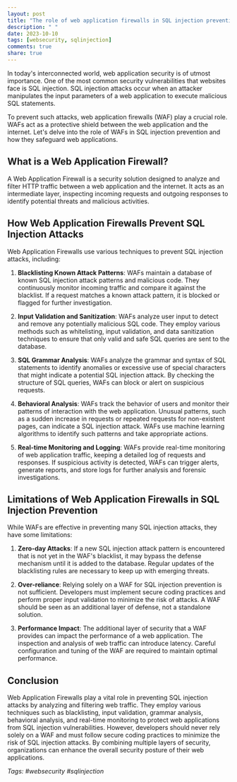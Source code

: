 ```yaml
---
layout: post
title: "The role of web application firewalls in SQL injection prevention."
description: " "
date: 2023-10-10
tags: [websecurity, sqlinjection]
comments: true
share: true
---
```


In today's interconnected world, web application security is of utmost importance. One of the most common security vulnerabilities that websites face is SQL injection. SQL injection attacks occur when an attacker manipulates the input parameters of a web application to execute malicious SQL statements.

To prevent such attacks, web application firewalls (WAF) play a crucial role. WAFs act as a protective shield between the web application and the internet. Let's delve into the role of WAFs in SQL injection prevention and how they safeguard web applications.

## What is a Web Application Firewall?

A Web Application Firewall is a security solution designed to analyze and filter HTTP traffic between a web application and the internet. It acts as an intermediate layer, inspecting incoming requests and outgoing responses to identify potential threats and malicious activities.

## How Web Application Firewalls Prevent SQL Injection Attacks

Web Application Firewalls use various techniques to prevent SQL injection attacks, including:

1. **Blacklisting Known Attack Patterns**: WAFs maintain a database of known SQL injection attack patterns and malicious code. They continuously monitor incoming traffic and compare it against the blacklist. If a request matches a known attack pattern, it is blocked or flagged for further investigation.

2. **Input Validation and Sanitization**: WAFs analyze user input to detect and remove any potentially malicious SQL code. They employ various methods such as whitelisting, input validation, and data sanitization techniques to ensure that only valid and safe SQL queries are sent to the database.

3. **SQL Grammar Analysis**: WAFs analyze the grammar and syntax of SQL statements to identify anomalies or excessive use of special characters that might indicate a potential SQL injection attack. By checking the structure of SQL queries, WAFs can block or alert on suspicious requests.

4. **Behavioral Analysis**: WAFs track the behavior of users and monitor their patterns of interaction with the web application. Unusual patterns, such as a sudden increase in requests or repeated requests for non-existent pages, can indicate a SQL injection attack. WAFs use machine learning algorithms to identify such patterns and take appropriate actions.

5. **Real-time Monitoring and Logging**: WAFs provide real-time monitoring of web application traffic, keeping a detailed log of requests and responses. If suspicious activity is detected, WAFs can trigger alerts, generate reports, and store logs for further analysis and forensic investigations.

## Limitations of Web Application Firewalls in SQL Injection Prevention

While WAFs are effective in preventing many SQL injection attacks, they have some limitations:

1. **Zero-day Attacks**: If a new SQL injection attack pattern is encountered that is not yet in the WAF's blacklist, it may bypass the defense mechanism until it is added to the database. Regular updates of the blacklisting rules are necessary to keep up with emerging threats.

2. **Over-reliance**: Relying solely on a WAF for SQL injection prevention is not sufficient. Developers must implement secure coding practices and perform proper input validation to minimize the risk of attacks. A WAF should be seen as an additional layer of defense, not a standalone solution.

3. **Performance Impact**: The additional layer of security that a WAF provides can impact the performance of a web application. The inspection and analysis of web traffic can introduce latency. Careful configuration and tuning of the WAF are required to maintain optimal performance.

## Conclusion

Web Application Firewalls play a vital role in preventing SQL injection attacks by analyzing and filtering web traffic. They employ various techniques such as blacklisting, input validation, grammar analysis, behavioral analysis, and real-time monitoring to protect web applications from SQL injection vulnerabilities. However, developers should never rely solely on a WAF and must follow secure coding practices to minimize the risk of SQL injection attacks. By combining multiple layers of security, organizations can enhance the overall security posture of their web applications.

*Tags: #websecurity #sqlinjection*